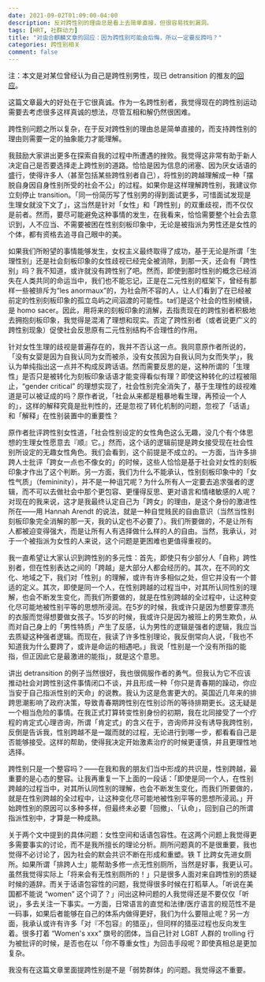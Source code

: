 ```yaml
---
date: 2021-09-02T01:09:00-04:00
description: 反对跨性别的理由总是看上去简单直接，但很容易找到漏洞。
tags: [HRT, 社群动力]
title: "对虫合麒麟文章的回应：因为跨性别可能会后悔，所以一定要反跨吗？"
categories: 跨性别相关
comment: false
---
```

注：本文是对某位曾经认为自己是跨性别男性，现已 detransition 的推友的[回应](https://twitter.com/sauricat/status/1433111249756192773?s=20)。

这篇文章最大的好处在于它很真诚。作为一名跨性别者，我觉得现在的跨性别运动需要去考虑很多这样真诚的想法，尽管互相和解仍然很困难。

跨性别问题之所以复杂，在于反对跨性别的理由总是简单直接的，而支持跨性别的理由则需要一定的抽象能力才能理解。

我鼓励大家讲出更多在探索自我的过程中所遭遇的挫败。我觉得这非常有助于新人决定自己是否要选择走上跨性别的道路。恰恰是因为信息的闭塞、因为厌女话语的盛行，使得许多人（甚至包括某些跨性别者自己），将性别的跨越理解成一种「摆脱自身因自身性别所受的社会不公」的过程。如果你是这样理解跨性别，我建议你立刻停止 transition。「同一份简历写了性别男的得到面试更多，可惜面试发现是生理女就没下文了」，这当然是针对「女性」和「跨性别」的双重歧视，而不仅仅是前者。然而，要尽可能避免这种事情的发生，在我看来，恰恰需要整个社会去意识到，人不应当、不需要被困在性别刻板印象中，无论是被指派为男性还是女性的个体，都有资格去追寻自己眼中的美。

如果我们所盼望的事情能够发生，女权主义最终取得了成功，基于无论是所谓「生理性别」还是社会刻板印象的女性歧视已经完全被消除，到那一天，还会有「跨性别」吗？我不知道，或许就没有跨性别了吧。然而，即使到那时性别的概念已经消失在人类共同的命运当中，我们也不能忘记，正是在二元性别的框架下，曾经有那样一些被排斥为“les anormaux”的，为社会所不容的人，让人们看到了在已经被前定的性别刻板印象的孤立岛屿之间泅渡的可能性。ta们是这个社会的性别棱镜，是 homo sacer。因此，用将来的刻板印象的消解，去指责现在的跨性别者积极地去拥抱刻板印象，我觉得是混淆了理想和现实。否定了跨性别者（或者说更广义的跨性别现象）促使社会反思原有二元性别结构不合理性的作用。

针对女性生理的歧视是普遍存在的，我并不否认这一点。我同意原作者所说的，「没有女婴是因为自我认同为女而被杀，没有女孩因为自我认同为女而失学」，我认为单纯指出这一点并不构成反跨话语。然而需要反思的是，这种所谓的「生理性」是否只是被转化为刻板印象话语才能变得看似有理？即使这种转化的过程被阻止，“gender critical” 的理想实现了，社会性别完全消失了，基于生理性的歧视难道是可以被证成的吗？原作者说，「社会从来都是粗暴地看生理，再预设一个人的」，这样的解释究竟是批判性的，还是忽视了转化机制的问题，忽视了「话语」和「解释」在性别装置中的重要性？

原作者批评跨性别女性道，「社会性别设定的女性角色这么无趣，没几个有个体思想的生理女性愿意去『顺』它。」然而，这个话的逻辑前提是跨女接受现在社会性别所设定的无趣女性角色。我们会看到，这个前提是不成立的。一方面，当许多排跨人士批评「跨女一点也不像女的」的时候，这些人恰恰是基于社会对女性的刻板印象才作出了这个判断。另一方面，我们为什么不能承认，性别刻板印象中的「女性气质」（femininity），并不是一种诅咒呢？为什么所有人一定要去追求强者的逻辑，而不可以去做社会中那个更包容、更懂得反思、更对语言和情绪敏感的人呢？对现在的我来说，这才是我最终认定自己为「跨女」的理由，是这个身份的激进性所在——用 Hannah Arendt 的说法，就是一种自觉贱民的自由意识（当然当性别刻板印象完全消解的那一天，我的认定也不必要了）。我们所要做的，不是让所有人都被迫变得强大，而是让所有人有选择做什么样的人的自由。当然，我承认，对于一个被指派为女性的人来说，这个问题是更困难也更值得重视的。

我一直希望让大家认识到跨性别的多元性：首先，即使只有少部分人「自称」跨性别者，但在性别表达之间的「跨越」是大部分人都会经历的。其次，在不同的文化、地域之下，我们对「性别」的理解，或许有许多相似之处，但它并没有一个普适的定义。其次，即使是同一个人，在性别跨越的过程当中，对其所认同性别的理解，也会不断发生变化，而我们所要做的，就是在性别跨越的全过程中，让这种变化尽可能地被性别平等的思想所浸润。在5岁的时候，我或许只是因为想要穿漂亮的衣服而觉得想要做女孩子。15岁的时候，我或许只是因为被班上的男生欺负，从而对自己身上的「男性特质」产生了反感，认为男性的逻辑是强者的逻辑，我应当去质疑这种强者逻辑。而现在，我读了许多性别理论，我反倒常向人说，「我也不知道我为什么要跨了，或许是命运的相遇吧。」我说「性别是一个没有所指的能指，但正因此它是最激进的能指」，就是这个意思。

讲出 detransition 的例子当然很好，我也很佩服作者的勇气。但我认为它不应该推动社会对跨性别这件事情闭口不谈，并且形成一种「你只是青春期的躁动，你应当安于自己指派性别的天命」的说教。我认为这是危害更大的。英国近几年来的排跨思潮影响了政府决策，导致青春期跨性别在性别诊所的等待排期更长。这无疑是一个相当危险的事情。在我正式打算转变性别身份的初期，我在北同接受了一个疗程的肯定式心理咨询，所谓「肯定式」的含义在于，咨询师并没有诱导我跨性别，反倒是告诉我，性别跨越不是一蹴而就的过程，无论进行到哪一步，都看看自己是否能够接受。这样的帮助，使得我决定开始激素治疗的时候更谨慎，并且更理性地选择。

跨性别只是一个整容吗？——在我和我的朋友们当中形成的共识是，性别跨越，最重要的是心态的整容。让我再重复一下上面的一段话：「即使是同一个人，在性别跨越的过程当中，对其所认同性别的理解，也会不断发生变化，而我们所要做的，就是在性别跨越的全过程中，让这种变化尽可能地被性别平等的思想所浸润。」开始跨性别的原因可以多种多样，但最终未必要「回撤」、「认命」，回到自己的所谓指派性别中，才算是一种成熟。

关于两个文中提到的具体问题：女性空间和话语包容性。在这两个问题上我觉得更多需要事实的讨论，而不是我所擅长的理论分析。厕所问题真的不是很重要，我也觉得不必讨论了，因为社会的默会共识不断在形成和重塑。铁 T 比跨女先进女厕所。如果所谓「排跨人士」能帮助多修一点无性别厕所，当然是好事，我更认可。虽然我觉得实际上「将来会有无性别厕所的！」只是很多人面对来自跨性别的质疑时候的遁辞。而关于话语包容性的问题，我觉得很多时候在打稻草人。「听说在美国都不能说 “women” 这个词了？」问出这种问题的人我觉得还是不要仅仅「听说」，多去关注一下事实。一方面，日常语言的直觉和法律/医疗语言的规范性不是一码事，如果后者能够在自己的体系内做得更好，我们为什么要阻止呢？另一方面，我承认或许有许多「对『不包容』的猎巫」，但同样的猎巫过程也反向发生着。很多打着 “Women's xxx” 旗号的团体，当自己针对 LGBT 人群的 trolling 行为被批评的时候，是否也在以「你不尊重女性」为回击手段呢？即使真相总是更加复杂。

我没有在这篇文章里面提跨性别是不是「弱势群体」的问题。我觉得这不重要。
